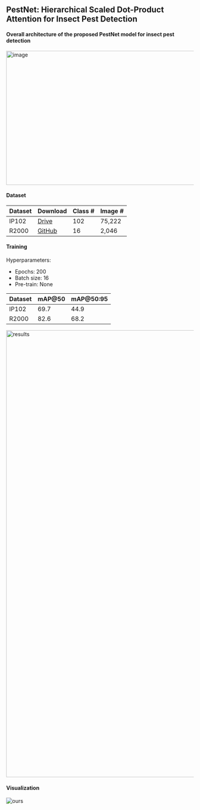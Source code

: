 ## PestNet: Hierarchical Scaled Dot-Product Attention for Insect Pest Detection

#### Overall architecture of the proposed PestNet model for insect pest detection
<img width="687" height="360" alt="image" src="https://github.com/user-attachments/assets/edec43f5-3357-4f7e-96d2-d3a7cf675197" />

#### Dataset
| Dataset | Download | Class # | Image # |
|---------|----------|---------|---------|
| IP102   | [Drive](https://drive.google.com/drive/folders/1svFSy2Da3cVMvekBwe13mzyx38XZ9xWo?usp=sharing)   | 102 | 75,222 |
| R2000   | [GitHub](https://github.com/awsomespark/R2000)        | 16  | 2,046  |

#### Training
Hyperparameters:
* Epochs: 200
* Batch size: 16
* Pre-train: None
  
| Dataset | mAP@50 | mAP@50:95 |
|---------|--------|----------|
| IP102   | 69.7   | 44.9     |
| R2000   | 82.6   | 68.2     |

<img width="2400" height="1200" alt="results" src="https://github.com/user-attachments/assets/50455831-9020-4f70-9d47-60b60ff36883" />

#### Visualization
![ours](https://github.com/user-attachments/assets/78cab0a6-a7c7-41cb-9c38-2d1000f725a4)
